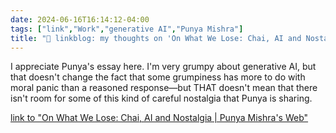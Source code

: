 ```yaml
---
date: 2024-06-16T16:14:12-04:00
tags: ["link","Work","generative AI","Punya Mishra"]
title: "🔗 linkblog: my thoughts on 'On What We Lose: Chai, AI and Nostalgia | Punya Mishra's Web'"
---
```

I appreciate Punya's essay here. I'm very grumpy about generative AI, but that doesn't change the fact that some grumpiness has more to do with moral panic than a reasoned response—but THAT doesn't mean that there isn't room for some of this kind of careful nostalgia that Punya is sharing.

[link to "On What We Lose: Chai, AI and Nostalgia | Punya Mishra's Web"](https://punyamishra.com/2024/06/15/on-what-we-lose-chai-ai-and-nostalgia/?utm_source=rss&utm_medium=rss&utm_campaign=on-what-we-lose-chai-ai-and-nostalgia)